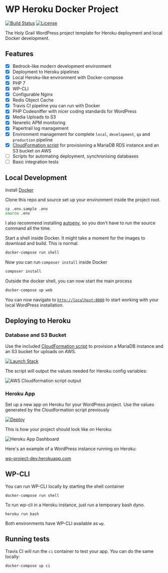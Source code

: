 # WP Heroku Docker Project
[![Build Status](https://travis-ci.org/anttiviljami/wordpress-heroku-docker-project.svg?branch=master)](https://travis-ci.org/anttiviljami/wordpress-heroku-docker-project) [![License](http://img.shields.io/:license-gpl3-blue.svg)](http://www.gnu.org/licenses/gpl-3.0.html)

The Holy Grail WordPress project template for Heroku deployment and local Docker development.

## Features

- [x] Bedrock-like modern development environment
- [x] Deployment to Heroku pipelines
- [x] Local Heroku-like environment with Docker-compose
- [x] PHP 7
- [x] WP-CLI
- [x] Configurable Nginx
- [x] Redis Object Cache
- [x] Travis CI pipeline you can run with Docker
- [x] PHP Codesniffer with nicer coding standards for WordPress
- [x] Media Uploads to S3
- [x] Newrelic APM monitoring
- [x] Papertrail log management
- [x] Environment management for complete `local`, `development`, `qa` and `production` pipeline
- [x] [CloudFormation script](https://github.com/anttiviljami/wordpress-heroku-docker-project/blob/master/tools/cloudformation.json)
for provisioning a MariaDB RDS instance and an S3 bucket on AWS
- [ ] Scripts for automating deployment, synchronising databases
- [ ] Basic integration tests

## Local Development

Install [Docker](https://www.docker.com/)

Clone this repo and source set up your environment inside the project root.

```bash
cp .env.sample .env
source .env
```

I also recommend installing [autoenv](https://github.com/kennethreitz/autoenv),
so you don't have to run the source command all the time.

Start a shell inside Docker. It might take a moment for the images to download
and build. This is normal.

```bash
docker-compose run shell
```

Now you can run `composer install` inside Docker

```bash
composer install
```

Outside the docker shell, you can now start the main process

```bash
docker-compose up web
```

You can now navigate to [`http://localhost:8080`](http://localhost:8080) to
start working with your local WordPress installation.

## Deploying to Heroku

### Database and S3 Bucket

Use the included
[CloudFormation script](https://github.com/anttiviljami/wordpress-heroku-docker-project/blob/master/tools/mariadb-cloudformation.json)
to provision a MariaDB instance and an S3 bucket for uploads on AWS.

<a href="https://console.aws.amazon.com/cloudformation/home#/stacks/new?stackName=wordpress-heroku&templateURL=https://s3.eu-central-1.amazonaws.com/cf-templates-6kuoc24dql6e-eu-central-1/2017135qFR-cloudformation.json" target="_blank"><img alt="Launch Stack" src="https://s3.amazonaws.com/cloudformation-examples/cloudformation-launch-stack.png"></a>

The script will output the values needed for Heroku config variables:

![AWS Cloudformation script output](https://cloud.githubusercontent.com/assets/6105650/26060801/cef914ae-398e-11e7-85d0-c916e88bee37.png)

### Heroku App

Set up a new app on Heroku for your WordPress project. Use the values generated
by the Cloudformation script previously

<a href="https://heroku.com/deploy?template=https://github.com/anttiviljami/wordpress-heroku-docker-project" target="_blank"><img src="https://www.herokucdn.com/deploy/button.svg" alt="Deploy"></a>

This is how your project should look like on Heroku:

![Heroku App Dashboard](https://cloud.githubusercontent.com/assets/6105650/26061040/7f62fc42-398f-11e7-82de-a6b9c642fb67.png)

Here's an example of a WordPress instance running on Heroku:

[wp-project-dev.herokuapp.com](https://wp-project-dev.herokuapp.com/)

## WP-CLI

You can run WP-CLI locally by starting the shell container

```
docker-compose run shell
```

To run wp-cli in a Heroku instance, just run a temporary bash dyno.

```
heroku run bash
```

Both environments have WP-CLI available as `wp`.

## Running tests

Travis CI will run the `ci` container to test your app. You can do the same
locally:

```
docker-compose up ci
```
